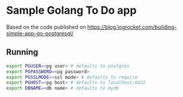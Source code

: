 # Sample Golang To Do app

Based on the code published on https://blog.logrocket.com/building-simple-app-go-postgresql/

## Running

```bash
export PGUSER=<pg user> # defaults to postgres
export PGPASSWORD=<pg password>
export PGSSLMODE=<ssl mode> # defaults to require
export PGHOST=<pg host> # defaults to localhost:6432
export DBNAME=<db name> # defaults to mydb
```
